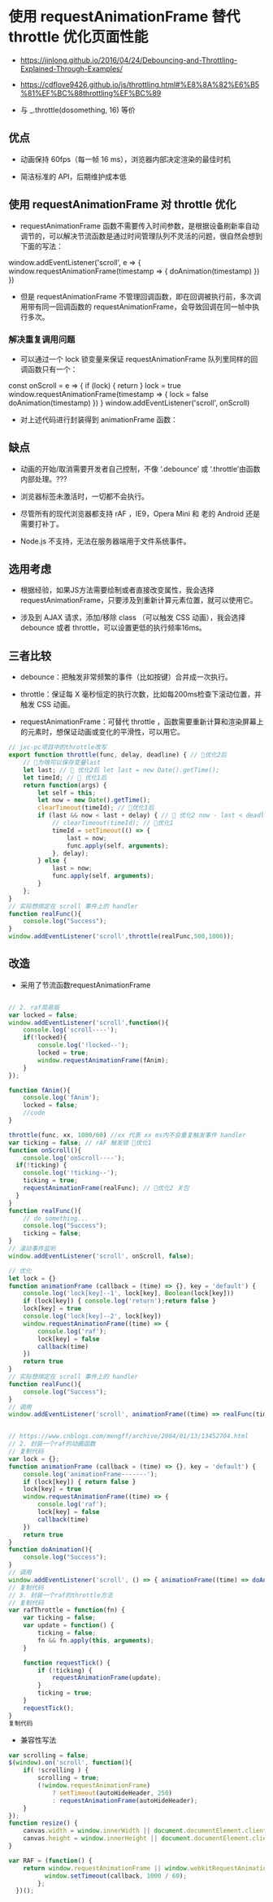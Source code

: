 # 使用 requestAnimationFrame 替代 throttle 优化页面性能

- https://jinlong.github.io/2016/04/24/Debouncing-and-Throttling-Explained-Through-Examples/
- https://cdflove9426.github.io/js/throttling.html#%E8%8A%82%E6%B5%81%EF%BC%88throttling%EF%BC%89

- 与 _.throttle(dosomething, 16) 等价

## 优点

- 动画保持 60fps（每一帧 16 ms），浏览器内部决定渲染的最佳时机

- 简洁标准的 API，后期维护成本低

## 使用 requestAnimationFrame 对 throttle 优化

- requestAnimationFrame 函数不需要传入时间参数，是根据设备刷新率自动调节的，可以解决节流函数是通过时间管理队列不灵活的问题，很自然会想到下面的写法：

window.addEventListener('scroll', e => {
    window.requestAnimationFrame(timestamp => {
        doAnimation(timestamp)
    })
})

- 但是 requestAnimationFrame 不管理回调函数，即在回调被执行前，多次调用带有同一回调函数的 requestAnimationFrame，会导致回调在同一帧中执行多次。

### 解决重复调用问题

- 可以通过一个 lock 锁变量来保证 requestAnimationFrame 队列里同样的回调函数只有一个：

const onScroll = e => {
    if (lock) { return }
    lock = true
    window.requestAnimationFrame(timestamp => {
        lock = false
        doAnimation(timestamp)
    })
}
window.addEventListener('scroll', onScroll)

- 对上述代码进行封装得到 animationFrame 函数：

## 缺点

- 动画的开始/取消需要开发者自己控制，不像 ‘.debounce’ 或 ‘.throttle’由函数内部处理。???

- 浏览器标签未激活时，一切都不会执行。

- 尽管所有的现代浏览器都支持 rAF ，IE9，Opera Mini 和 老的 Android 还是需要打补丁。

- Node.js 不支持，无法在服务器端用于文件系统事件。

## 选用考虑

- 根据经验，如果JS方法需要绘制或者直接改变属性，我会选择 requestAnimationFrame，只要涉及到重新计算元素位置，就可以使用它。

- 涉及到 AJAX 请求，添加/移除 class （可以触发 CSS 动画），我会选择 debounce 或者 throttle，可以设置更低的执行频率16ms。

## 三者比较

- debounce：把触发非常频繁的事件（比如按键）合并成一次执行。

- throttle：保证每 X 毫秒恒定的执行次数，比如每200ms检查下滚动位置，并触发 CSS 动画。

- requestAnimationFrame：可替代 throttle ，函数需要重新计算和渲染屏幕上的元素时，想保证动画或变化的平滑性，可以用它。

```js
// jxc-pc项目中的throttle改写
export function throttle(func, delay, deadline) { // 🍊优化2后
    // 🤔为啥可以保存变量last
    let last; // 🍊 优化2后 let last = new Date().getTime();
    let timeId; // 🍊 优化1后
    return function(args) {
        let self = this;
        let now = new Date().getTime();
        clearTimeout(timeId); // 🍊优化1后
        if (last && now < last + delay) { // 🌹 优化2 now - last < deadline;
            // clearTimeout(timeId); // 🌹优化1
            timeId = setTimeout(() => {
                last = now;
                func.apply(self, arguments);
            }, delay);
        } else {
            last = now;
            func.apply(self, arguments);
        }
    };
}
// 实际想绑定在 scroll 事件上的 handler
function realFunc(){
    console.log("Success");
}
window.addEventListener('scroll',throttle(realFunc,500,1000));
```

## 改造

- 采用了节流函数requestAnimationFrame


```js

// 2. raf简易版
var locked = false;
window.addEventListener('scroll',function(){
    console.log('scroll----');
    if(!locked){
        console.log('!locked--');
        locked = true;
        window.requestAnimationFrame(fAnim);
    }
});

function fAnim(){
    console.log('fAnim');
    locked = false;
    //code
}

throttle(func, xx, 1000/60) //xx 代表 xx ms内不会重复触发事件 handler
var ticking = false; // rAF 触发锁 🍊优化1
function onScroll(){
    console.log('onScroll----');
  if(!ticking) {
    console.log('!ticking--');
    ticking = true;
    requestAnimationFrame(realFunc); // 🍊优化2 关包
  }
}
function realFunc(){
    // do something...
    console.log("Success");
    ticking = false;
}
// 滚动事件监听
window.addEventListener('scroll', onScroll, false);
```

```js
// 优化
let lock = {}
function animationFrame (callback = (time) => {}, key = 'default') {
    console.log('lock[key]--1', lock[key], Boolean(lock[key]))
    if (lock[key]) { console.log('return');return false }
    lock[key] = true
    console.log('lock[key]--2', lock[key])
    window.requestAnimationFrame((time) => {
        console.log('raf');
        lock[key] = false
        callback(time)
    })
    return true
}
// 实际想绑定在 scroll 事件上的 handler
function realFunc(){
    console.log("Success");
}
// 调用
window.addEventListener('scroll', animationFrame((time) => realFunc(time)))


// https://www.cnblogs.com/mengff/archive/2004/01/13/13452704.html
// 2. 封装一个raf的动画函数
// 复制代码
var lock = {};
function animationFrame (callback = (time) => {}, key = 'default') {
    console.log('animationFrame-------');
    if (lock[key]) { return false }
    lock[key] = true
    window.requestAnimationFrame((time) => {
        console.log('raf');
        lock[key] = false
        callback(time)
    })
    return true
}
function doAnimation(){
    console.log("Success");
}
// 调用
window.addEventListener('scroll', () => { animationFrame((time) => doAnimation(time)) })
// 复制代码
// 3. 封装一个raf的throttle方法
// 复制代码
var rafThrottle = function(fn) {
    var ticking = false;
    var update = function() {
        ticking = false;
        fn && fn.apply(this, arguments);
    }

    function requestTick() {
        if (!ticking) {
            requestAnimationFrame(update);
        }
        ticking = true;
    }
    requestTick();
}
复制代码
```

- 兼容性写法

```js
var scrolling = false;
$(window).on('scroll', function(){
    if( !scrolling ) {
        scrolling = true;
        (!window.requestAnimationFrame)
            ? setTimeout(autoHideHeader, 250)
            : requestAnimationFrame(autoHideHeader);
    }
});
function resize() {
    canvas.width = window.innerWidth || document.documentElement.clientWidth || document.body.clientWidth;
    canvas.height = window.innerHeight || document.documentElement.clientHeight || document.body.clientHeight;
}

var RAF = (function() {
    return window.requestAnimationFrame || window.webkitRequestAnimationFrame || window.mozRequestAnimationFrame || window.oRequestAnimationFrame || window.msRequestAnimationFrame || function(callback) {
          window.setTimeout(callback, 1000 / 60);
        };
  })();
```